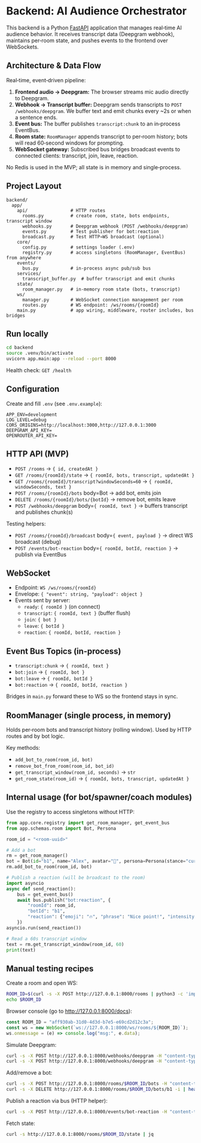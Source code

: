 # Backend: AI Audience Orchestrator

This backend is a Python [FastAPI](https://fastapi.tiangolo.com/) application that manages real‑time AI audience behavior. It receives transcript data (Deepgram webhook), maintains per‑room state, and pushes events to the frontend over WebSockets.

## Architecture & Data Flow

Real‑time, event‑driven pipeline:

1. **Frontend audio → Deepgram:** The browser streams mic audio directly to Deepgram.
2. **Webhook → Transcript buffer:** Deepgram sends transcripts to `POST /webhooks/deepgram`. We buffer text and emit chunks every ~2s or when a sentence ends.
3. **Event bus:** The buffer publishes `transcript:chunk` to an in‑process EventBus.
4. **Room state:** `RoomManager` appends transcript to per‑room history; bots will read 60‑second windows for prompting.
5. **WebSocket gateway:** Subscribed bus bridges broadcast events to connected clients: transcript, join, leave, reaction.

No Redis is used in the MVP; all state is in memory and single‑process.

## Project Layout

```
backend/
  app/
    api/                # HTTP routes
      rooms.py          # create room, state, bots endpoints, transcript window
      webhooks.py       # Deepgram webhook (POST /webhooks/deepgram)
      events.py         # Test publisher for bot:reaction
      broadcast.py      # Test HTTP→WS broadcast (optional)
    core/
      config.py         # settings loader (.env)
      registry.py       # access singletons (RoomManager, EventBus) from anywhere
    events/
      bus.py            # in‑process async pub/sub bus
    services/
      transcript_buffer.py  # buffer transcript and emit chunks
    state/
      room_manager.py   # in‑memory room state (bots, transcript)
    ws/
      manager.py        # WebSocket connection management per room
      routes.py         # WS endpoint: /ws/rooms/{roomId}
    main.py             # app wiring, middleware, router includes, bus bridges
```

## Run locally

```bash
cd backend
source .venv/bin/activate
uvicorn app.main:app --reload --port 8000
```

Health check: `GET /health`

## Configuration

Create and fill `.env` (see `.env.example`):

```
APP_ENV=development
LOG_LEVEL=debug
CORS_ORIGINS=http://localhost:3000,http://127.0.0.1:3000
DEEPGRAM_API_KEY=
OPENROUTER_API_KEY=
```

## HTTP API (MVP)

- `POST /rooms` → `{ id, createdAt }`
- `GET /rooms/{roomId}/state` → `{ roomId, bots, transcript, updatedAt }`
- `GET /rooms/{roomId}/transcript?windowSeconds=60` → `{ roomId, windowSeconds, text }`
- `POST /rooms/{roomId}/bots` body=Bot → add bot, emits join
- `DELETE /rooms/{roomId}/bots/{botId}` → remove bot, emits leave
- `POST /webhooks/deepgram` body=`{ roomId, text }` → buffers transcript and publishes chunk(s)

Testing helpers:

- `POST /rooms/{roomId}/broadcast` body=`{ event, payload }` → direct WS broadcast (debug)
- `POST /events/bot-reaction` body=`{ roomId, botId, reaction }` → publish via EventBus

## WebSocket

- Endpoint: `WS /ws/rooms/{roomId}`
- Envelope: `{ "event": string, "payload": object }`
- Events sent by server:
  - `ready`: `{ roomId }` (on connect)
  - `transcript`: `{ roomId, text }` (buffer flush)
  - `join`: `{ bot }`
  - `leave`: `{ botId }`
  - `reaction`: `{ roomId, botId, reaction }`

## Event Bus Topics (in‑process)

- `transcript:chunk` → `{ roomId, text }`
- `bot:join` → `{ roomId, bot }`
- `bot:leave` → `{ roomId, botId }`
- `bot:reaction` → `{ roomId, botId, reaction }`

Bridges in `main.py` forward these to WS so the frontend stays in sync.

## RoomManager (single process, in memory)

Holds per‑room bots and transcript history (rolling window). Used by HTTP routes and by bot logic.

Key methods:

- `add_bot_to_room(room_id, bot)`
- `remove_bot_from_room(room_id, bot_id)`
- `get_transcript_window(room_id, seconds)` → `str`
- `get_room_state(room_id)` → `{ roomId, bots, transcript, updatedAt }`

## Internal usage (for bot/spawner/coach modules)

Use the registry to access singletons without HTTP:

```python
from app.core.registry import get_room_manager, get_event_bus
from app.schemas.room import Bot, Persona

room_id = "<room-uuid>"

# Add a bot
rm = get_room_manager()
bot = Bot(id="b1", name="Alex", avatar="🤖", persona=Persona(stance="curious", domain="tech"))
rm.add_bot_to_room(room_id, bot)

# Publish a reaction (will be broadcast to the room)
import asyncio
async def send_reaction():
    bus = get_event_bus()
    await bus.publish("bot:reaction", {
        "roomId": room_id,
        "botId": "b1",
        "reaction": {"emoji": "🔥", "phrase": "Nice point!", "intensity": 0.9}
    })
asyncio.run(send_reaction())

# Read a 60s transcript window
text = rm.get_transcript_window(room_id, 60)
print(text)
```

## Manual testing recipes

Create a room and open WS:

```bash
ROOM_ID=$(curl -s -X POST http://127.0.0.1:8000/rooms | python3 -c 'import sys,json; print(json.load(sys.stdin)["id"])')
echo $ROOM_ID
```

Browser console (go to http://127.0.0.1:8000/docs):

```js
const ROOM_ID = "aff930ab-31d0-4d3d-b7e5-e69cd2d12c3a";
const ws = new WebSocket(`ws://127.0.0.1:8000/ws/rooms/${ROOM_ID}`);
ws.onmessage = (e) => console.log("msg:", e.data);
```

Simulate Deepgram:

```bash
curl -s -X POST http://127.0.0.1:8000/webhooks/deepgram -H "content-type: application/json" -d '{"roomId":"'"$ROOM_ID"'","text":"Hello there"}'
curl -s -X POST http://127.0.0.1:8000/webhooks/deepgram -H "content-type: application/json" -d '{"roomId":"'"$ROOM_ID"'","text":" finishing the sentence."}'
```

Add/remove a bot:

```bash
curl -s -X POST http://127.0.0.1:8000/rooms/$ROOM_ID/bots -H "content-type: application/json" -d '{"id":"b1","name":"Alex","avatar":"🤖","persona":{"stance":"curious","domain":"tech"}}'
curl -s -X DELETE http://127.0.0.1:8000/rooms/$ROOM_ID/bots/b1 -i | head -n 1
```

Publish a reaction via bus (HTTP helper):

```bash
curl -s -X POST http://127.0.0.1:8000/events/bot-reaction -H "content-type: application/json" -d '{"roomId":"'"$ROOM_ID"'","botId":"b1","reaction":{"emoji":"🔥","phrase":"Let’s go!","intensity":0.8}}'
```

Fetch state:

```bash
curl -s http://127.0.0.1:8000/rooms/$ROOM_ID/state | jq
```
